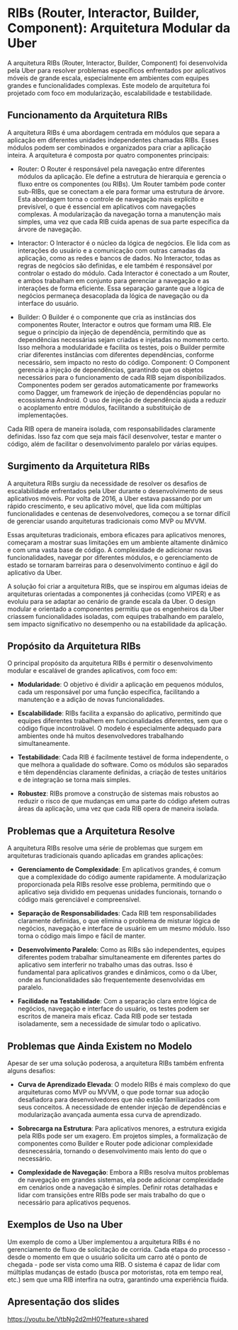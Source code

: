 # RIBs (Router, Interactor, Builder, Component): Arquitetura Modular da Uber

A arquitetura RIBs (Router, Interactor, Builder, Component) foi desenvolvida pela Uber para resolver problemas específicos enfrentados por aplicativos móveis de grande escala, especialmente em ambientes com equipes grandes e funcionalidades complexas. Este modelo de arquitetura foi projetado com foco em modularização, escalabilidade e testabilidade.

## Funcionamento da Arquitetura RIBs

A arquitetura RIBs é uma abordagem centrada em módulos que separa a aplicação em diferentes unidades independentes chamadas RIBs. Esses módulos podem ser combinados e organizados para criar a aplicação inteira. A arquitetura é composta por quatro componentes principais:

- Router: O Router é responsável pela navegação entre diferentes módulos da aplicação. Ele define a estrutura de hierarquia e gerencia o fluxo entre os componentes (ou RIBs). Um Router também pode conter sub-RIBs, que se conectam a ele para formar uma estrutura de árvore. Esta abordagem torna o controle de navegação mais explícito e previsível, o que é essencial em aplicativos com navegações complexas. A modularização da navegação torna a manutenção mais simples, uma vez que cada RIB cuida apenas de sua parte específica da árvore de navegação.
  
- Interactor: O Interactor é o núcleo da lógica de negócios. Ele lida com as interações do usuário e a comunicação com outras camadas da aplicação, como as redes e bancos de dados. No Interactor, todas as regras de negócios são definidas, e ele também é responsável por controlar o estado do módulo. Cada Interactor é conectado a um Router, e ambos trabalham em conjunto para gerenciar a navegação e as interações de forma eficiente. Essa separação garante que a lógica de negócios permaneça desacoplada da lógica de navegação ou da interface do usuário.
  
- Builder: O Builder é o componente que cria as instâncias dos componentes Router, Interactor e outros que formam uma RIB. Ele segue o princípio da injeção de dependência, permitindo que as dependências necessárias sejam criadas e injetadas no momento certo. Isso melhora a modularidade e facilita os testes, pois o Builder permite criar diferentes instâncias com diferentes dependências, conforme necessário, sem impacto no resto do código.
Component: O Component gerencia a injeção de dependências, garantindo que os objetos necessários para o funcionamento de cada RIB sejam disponibilizados. Componentes podem ser gerados automaticamente por frameworks como Dagger, um framework de injeção de dependências popular no ecossistema Android. O uso de injeção de dependência ajuda a reduzir o acoplamento entre módulos, facilitando a substituição de implementações.

Cada RIB opera de maneira isolada, com responsabilidades claramente definidas. Isso faz com que seja mais fácil desenvolver, testar e manter o código, além de facilitar o desenvolvimento paralelo por várias equipes.

## Surgimento da Arquitetura RIBs

A arquitetura RIBs surgiu da necessidade de resolver os desafios de escalabilidade enfrentados pela Uber durante o desenvolvimento de seus aplicativos móveis. Por volta de 2016, a Uber estava passando por um rápido crescimento, e seu aplicativo móvel, que lida com múltiplas funcionalidades e centenas de desenvolvedores, começou a se tornar difícil de gerenciar usando arquiteturas tradicionais como MVP ou MVVM.

Essas arquiteturas tradicionais, embora eficazes para aplicativos menores, começaram a mostrar suas limitações em um ambiente altamente dinâmico e com uma vasta base de código. A complexidade de adicionar novas funcionalidades, navegar por diferentes módulos, e o gerenciamento de estado se tornaram barreiras para o desenvolvimento contínuo e ágil do aplicativo da Uber.

A solução foi criar a arquitetura RIBs, que se inspirou em algumas ideias de arquiteturas orientadas a componentes já conhecidas (como VIPER) e as evoluiu para se adaptar ao cenário de grande escala da Uber. O design modular e orientado a componentes permitiu que os engenheiros da Uber criassem funcionalidades isoladas, com equipes trabalhando em paralelo, sem impacto significativo no desempenho ou na estabilidade da aplicação.

## Propósito da Arquitetura RIBs

O principal propósito da arquitetura RIBs é permitir o desenvolvimento modular e escalável de grandes aplicativos, com foco em:

- **Modularidade**: O objetivo é dividir a aplicação em pequenos módulos, cada um responsável por uma função específica, facilitando a manutenção e a adição de novas funcionalidades.

- **Escalabilidade**: RIBs facilita a expansão do aplicativo, permitindo que equipes diferentes trabalhem em funcionalidades diferentes, sem que o código fique incontrolável. O modelo é especialmente adequado para ambientes onde há muitos desenvolvedores trabalhando simultaneamente.

- **Testabilidade**: Cada RIB é facilmente testável de forma independente, o que melhora a qualidade do software. Como os módulos são separados e têm dependências claramente definidas, a criação de testes unitários e de integração se torna mais simples.

- **Robustez**: RIBs promove a construção de sistemas mais robustos ao reduzir o risco de que mudanças em uma parte do código afetem outras áreas da aplicação, uma vez que cada RIB opera de maneira isolada.

## Problemas que a Arquitetura Resolve

A arquitetura RIBs resolve uma série de problemas que surgem em arquiteturas tradicionais quando aplicadas em grandes aplicações:

- **Gerenciamento de Complexidade**: Em aplicativos grandes, é comum que a complexidade do código aumente rapidamente. A modularização proporcionada pela RIBs resolve esse problema, permitindo que o aplicativo seja dividido em pequenas unidades funcionais, tornando o código mais gerenciável e compreensível.

- **Separação de Responsabilidades**: Cada RIB tem responsabilidades claramente definidas, o que elimina o problema de misturar lógica de negócios, navegação e interface de usuário em um mesmo módulo. Isso torna o código mais limpo e fácil de manter.

- **Desenvolvimento Paralelo**: Como as RIBs são independentes, equipes diferentes podem trabalhar simultaneamente em diferentes partes do aplicativo sem interferir no trabalho umas das outras. Isso é fundamental para aplicativos grandes e dinâmicos, como o da Uber, onde as funcionalidades são frequentemente desenvolvidas em paralelo.

- **Facilidade na Testabilidade**: Com a separação clara entre lógica de negócios, navegação e interface do usuário, os testes podem ser escritos de maneira mais eficaz. Cada RIB pode ser testada isoladamente, sem a necessidade de simular todo o aplicativo.

## Problemas que Ainda Existem no Modelo

Apesar de ser uma solução poderosa, a arquitetura RIBs também enfrenta alguns desafios:

- **Curva de Aprendizado Elevada**: O modelo RIBs é mais complexo do que arquiteturas como MVP ou MVVM, o que pode tornar sua adoção desafiadora para desenvolvedores que não estão familiarizados com seus conceitos. A necessidade de entender injeção de dependências e modularização avançada aumenta essa curva de aprendizado.

- **Sobrecarga na Estrutura**: Para aplicativos menores, a estrutura exigida pela RIBs pode ser um exagero. Em projetos simples, a formalização de componentes como Builder e Router pode adicionar complexidade desnecessária, tornando o desenvolvimento mais lento do que o necessário.

- **Complexidade de Navegação**: Embora a RIBs resolva muitos problemas de navegação em grandes sistemas, ela pode adicionar complexidade em cenários onde a navegação é simples. Definir rotas detalhadas e lidar com transições entre RIBs pode ser mais trabalho do que o necessário para aplicativos pequenos.

## Exemplos de Uso na Uber

Um exemplo de como a Uber implementou a arquitetura RIBs é no gerenciamento de fluxo de solicitação de corrida. Cada etapa do processo - desde o momento em que o usuário solicita um carro até o ponto de chegada - pode ser vista como uma RIB. O sistema é capaz de lidar com múltiplas mudanças de estado (busca por motoristas, rota em tempo real, etc.) sem que uma RIB interfira na outra, garantindo uma experiência fluida.

## Apresentação dos slides

https://youtu.be/VtbNg2d2mH0?feature=shared
